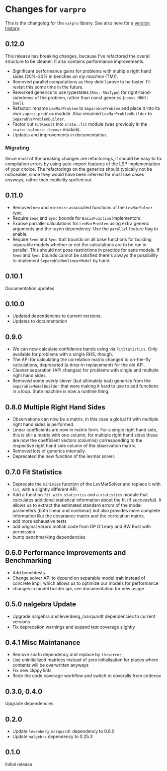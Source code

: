 # Changes for `varpro`

This is the changelog for the `varpro` library.
See also here for a [version history](https://crates.io/crates/varpro/versions).

## 0.12.0

This release has breaking changes, because I've refactored the overall structure
to be cleaner. It also contains performance improvements.

* Significant performance gains for problems with multiple right hand sides
  (20%-30% in benches _on my machine_ (TM)).
* Removed parallel computations as they didn't prove to be faster. I'll revisit
  this some time in the future.
* Reworked generics to use typestates (`Rhs: RhsType`) for right-hand-sidedness
  of the problem, rather than const generics (`const MRHS: bool`). 
* Refactor: rename `LevMarProblem` to `SeparableProblem` and place it into its own
  `vapro::problem` module. Also renamed `LevMarProblemBuilder` to
  `SeparableProblemBuilder`.
* Factor out `FitResult` into `crate::fit` module (was previouly in the
  `crate::solvers::levmar` module).
* Updates and improvements in documentation.

### Migrating

Since most of the breaking changes are refactorings, it should be easy to fix
compilation errors by using auto-import features of the LSP implementation of
your choice. The refactorings on the generics should typically not be noticeable,
since they would have been inferred for most use cases anyways, rather than
explicitly spelled out.

## 0.11.0

* Removed `new` and `minimize` associated functions of the `LevMarSolver`
  type.
* Require `Send` and `Sync` bounds for `BasisFunction` implementors.
* Expose parrallel calculations for `LevMarProblem` using extra generic
  arguments and the rayon dependency. Use the `parallel` feature flag
  to enable.
* Require `Send` and `Sync` trait bounds on all base functions for building
  separable models whether or not the calculations are to be run in parallel.
  This should not pose restrictions in practice for sane models. If `Send`
  and `Sync` bounds cannot be satisfied there's always the possibility to
  implement `SeparableNonlinearModel` by hand.

## 0.10.1

Documentation updates

## 0.10.0

- Updated dependencies to current versions.
- Updates to documentation

## 0.9.0

- We can now calculate confidence bands using via `FitStatistics`. Only available
for problems with a single RHS, though. 
- The API for calculating the correlation matrix changed to on-the-fly
calculations, deprecated (a drop-in replacement) for the old API.
- Cleaner separation (API changes) for problems with single and multiple right
hand sides.
- Removed some overly clever (but ultimately bad) generics from the `SeparableModelBuilder`
that were making it hard to use to add functions in a loop. State machine is now
a runtime thing.

## 0.8.0 Multiple Right Hand Sides

- Observations can now be a matrix, in this case a global fit with multiple right
hand sides is performed.
- Linear coefficients are now in matrix form. For a single right hand side, this
is still a matrix with one column, for multiple right hand sides these are now
the coefficient vectors (columns) corresponding to the respective right hand
side column of the observation matrix.
- Removed lots of generics internally.
- Deprecated the new function of the levmar solver.

## 0.7.0 Fit Statistics

- Deprecate the `minimize` function of the LevMarSolver and
replace it with `fit`, with a slightly different API.
- Add a function `fit_with_statistics` and a `statistics` module
that calculates additional statistical information about the fit 
(if successful). It allows us to extract the estimated standard
errors of the model parameters (both linear and nonlinear) but also
provides more complete information like the covariance matrix and
the correlation matrix.
- add more exhaustive tests 
- add original varpro matlab code from DP O'Leary and BW Rust
with permission
- bump benchmarking dependencies

## 0.6.0 Performance Improvements and Benchmarking

- Add benchtests
- Change solver API to depend on separable model trait instead of concrete impl,
which allows us to optimize our models for performance
- changes in model builder api, see documentation for new usage

## 0.5.0 nalgebra Update

- Upgrade nalgebra and levenberg_marquardt dependencies to current versions
- Fix deprecation warnings and expand test coverage slightly

## 0.4.1 Misc Maintanance

- Remove snafu dependency and replace by `thiserror`
- Use uninitialized matrices instead of zero initialisation for places where contents will be overwritten anyways
- Fix new clippy lints
- Redo the code coverage workflow and switch to coveralls from codecov

## 0.3.0, 0.4.0

Upgrade dependencies


## 0.2.0

- Update `levenberg_marquardt` dependency to 0.8.0
- Update `nalgebra` dependency to 0.25.3

## 0.1.0

Initial release
